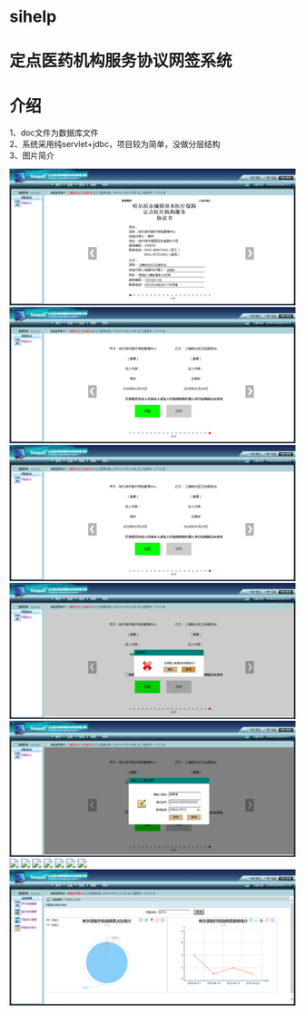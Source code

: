 # sihelp
定点医药机构服务协议网签系统
======
介绍
======
1、doc文件为数据库文件<br>
2、系统采用纯servlet+jdbc，项目较为简单，没做分层结构<br>
3、图片简介<br>

![](https://github.com/yinsehng/sihelp/blob/master/doc/image/Y1430_shouye.png)
![](https://github.com/yinsehng/sihelp/blob/master/doc/image/Y1430_weiye.png)
![](https://github.com/yinsehng/sihelp/blob/master/doc/image/Y1430_weiye.png)
![](https://github.com/yinsehng/sihelp/blob/master/doc/image/Y1430_readxieyi.png)
![](https://github.com/yinsehng/sihelp/blob/master/doc/image/Y1430_gereninfo.png)
![](https://github.com/yinsehng/sihelp/blob/master/doc/Y1430_xieyisuccess.png)
![](https://github.com/yinsehng/sihelp/blob/master/doc/Y1430_xieyiprint.png)
![](https://github.com/yinsehng/sihelp/blob/master/doc/admin_jinfoshow.png)
![](https://github.com/yinsehng/sihelp/blob/master/doc/admin_jinfoedit.png)
![](https://github.com/yinsehng/sihelp/blob/master/doc/admin_usermanger.png)
![](https://github.com/yinsehng/sihelp/blob/master/doc/admin_usermanagerdaochu.png)
![](https://github.com/yinsehng/sihelp/blob/master/doc/admin_xieyimanager.png)
![](https://github.com/yinsehng/sihelp/blob/master/doc/image/admin_xieyicount.png)
